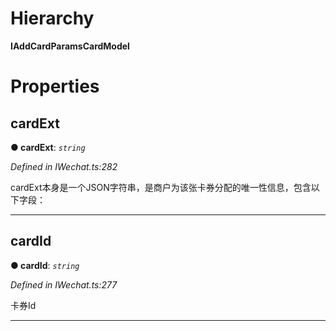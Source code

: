 

# Hierarchy

**IAddCardParamsCardModel**

# Properties

<a id="cardext"></a>

##  cardExt

**● cardExt**: *`string`*

*Defined in IWechat.ts:282*

cardExt本身是一个JSON字符串，是商户为该张卡券分配的唯一性信息，包含以下字段：

___
<a id="cardid"></a>

##  cardId

**● cardId**: *`string`*

*Defined in IWechat.ts:277*

卡券Id

___

